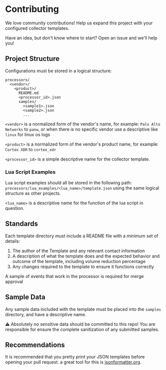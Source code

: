 # Contributing 

We love community contributions! Help us expand this project with your configured collector templates.

Have an idea, but don't know where to start? Open an issue and we'll help you!

## Project Structure

Configurations must be stored in a logical structure:

```text
processors/
  <vendor>/
    <product>/
      README.md
      <processor_id>.json
      samples/
        <sample1>.json
        <sample2>.json
        ...
```

`<vendor>` is a normalized form of the vendor's name, for example: `Palo Alto Networks` to `panw`, or when there is no specific vendor use a descriptive like `linux` for linux os logs

`<product>` is a normalized form of the vendor's product name, for example: `Cortex XDR` to `cortex_xdr`

`<processor_id>` is a simple descriptive name for the collector template.

### Lua Script Examples

Lua script examples should all be stored in the following path: `processors/lua_examples/<lua_name>/template.json` using the same logical structure as other projects. 

`<lua_name>` is a descriptive name for the function of the lua script in question.

## Standards

Each template directory must include a README file with a minimum set of details:

1. The author of the Template and any relevant contact information
2. A description of what the template does and the expected behavior and outcome of the template, including volume reduction percentage
3. Any changes required to the template to ensure it functions correctly

A sample of events that work in the processor is required for merge approval


## Sample Data

Any sample data included with the template must be placed into the `samples` directory, and have a descriptive name.

⚠️ Absolutely no sensitive data should be committed to this repo! You are responsible for ensure the complete sanitization of any submitted samples.

## Recommendations

It is recommended that you pretty print your JSON templates before opening your pull request. a great tool for this is [jsonformatter.org](jsonformatter.org).